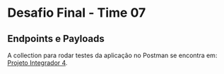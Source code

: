 # Desafio Final - Time 07

## Endpoints e Payloads

A collection para rodar testes da aplicação no Postman se encontra
em: [Projeto Integrador 4](src/main/resources/Projeto%20Integrador%204.postman_collection.json).
